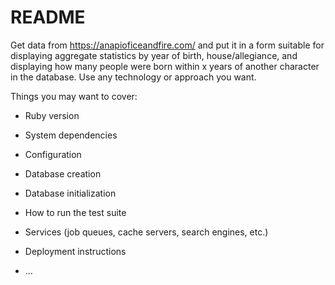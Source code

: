 # README

Get data from https://anapioficeandfire.com/ and put it in a form suitable
for displaying aggregate statistics by year of birth, house/allegiance,
and displaying how many people were born within x years of another character
in the database. Use any technology or approach you want.


Things you may want to cover:

* Ruby version

* System dependencies

* Configuration

* Database creation

* Database initialization

* How to run the test suite

* Services (job queues, cache servers, search engines, etc.)

* Deployment instructions

* ...
